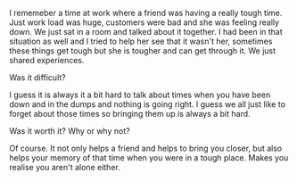 I rememeber a time at work where a friend was having a really tough time. Just work load was huge, customers were bad and she was feeling really down. We just sat in a room and talked about it together. I had been in that situation as well and I tried to help her see that it wasn't her, sometimes these things get tough but she is tougher and can get through it. We just shared experiences.

Was it difficult?

I guess it is always it a bit hard to talk about times when you have been down and in the dumps and nothing is going right. I guess we all just like to forget about those times so bringing them up is always a bit hard.

Was it worth it? Why or why not?

Of course. It not only helps a friend and helps to bring you closer, but also helps your memory of that time when you were in a tough place. Makes you realise you aren't alone either.